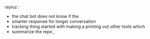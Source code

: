 
rayluz :  
- the chat bot  does not know if the 
-  smarter   response  for  longer  conversation  
- tracking thing   started with  making  a printing  out other tools  which  
- summarize the  repo   , 